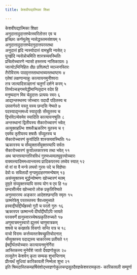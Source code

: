```yaml
---
title: केशवीपद्यात्मिका शिक्षा

---
```

केशवीपद्यात्मिका शिक्षा  
अनुदात्तादुदात्तश्चेत्स्वरितोत्तर एव च  
हृच्छिरः कर्णमूलेषु न्यसेद्धस्तमसंशयम् १  
अनुदात्तादुदात्तश्चेदनुदात्तपरस्तथा  
अनुदात्तं हृदि न्यस्योदात्तं वामभ्रुवि न्यसेत् २  
पुनर्हृदि न्यसेन्नोचमिति शास्त्रव्यवस्थितिः  
प्रचितोच्चारणे न्यासो हस्तस्य नासिकाग्रतः ३  
जात्योऽभिनिहितः क्षैप्रः प्रश्लिष्टो व्यञ्जनस्तिरः  
तैरोविरामः पादवृत्तस्ताथाभाब्यस्तथाष्टमः ४  
एतेषां लक्षणान्याहुः कात्यायनमुनीश्वराः  
तत्र जात्यादिसञ्ज्ञानां चतुर्णां दर्शने करम् ५  
तिर्य्यञ्चङ्गमयेद्धीमान्पितृदान वदेव हि  
मनुष्यदान मिव चेदुदात्तः प्रत्ययः स्वरः ६  
आद्यान्तस्थस्य जोच्चारः पदादौ पठितस्य च  
उपसर्गपरो यस्तु यस्य छन्दसि नेष्यते ७  
पदस्याद्यन्तमध्ये स्यादृरहैः सँय्युतस्य च  
द्विर्भावेऽप्येवमेव स्यादिति कात्यायनश्रुतिः ८  
अन्तस्थानां द्वितीयस्य सैकारोच्चारणं भवेत्  
अत्युक्तहल्भिः शषसैऋर्कारेण युतस्य च ९  
एवमेव तृतीयस्य शषसैः सँय्युतस्य च  
सैकारोच्चारणं कुर्यादिति शास्त्रव्यवस्थितिः १०  
ऋकारस्य च सँय्युक्तासँयुक्तस्यापि सर्वतः  
सैकारोच्चारणं कुर्याल्लकारस्य तथा भवेत् ११  
अथ चान्तस्यान्तस्त्रिविधं गुरुमध्यमलघुवृत्त्योच्चारः  
वाक्यस्यादिममध्यान्त्यस्य प्रादिकपरस्य लघ्वेव स्यात् १२  
वो वां वा वै मन्त्रे लघवो गुरवः पदे च विज्ञेयाः  
देवो वः सवितादौ मृग्यमुदाहरणमन्येषाम् १३  
असंय्युक्तस्य मूर्द्धन्योष्मणः खोच्चारणं मतम्  
दुमृते संय्युक्तस्यापि सस्य योग ष एव हि १४  
छन्दसीत्येव खोच्चारो लोक प्रकृतिरिष्यते  
अनुस्वारस्य अङ्कार आदेशश्छन्दसि स्मृतः १५  
ऊष्मरेफेषु परतस्तस्य त्रैवध्यमुच्यते  
हस्वाद्दीर्घाद्दीर्घंह्रस्वो गुरौ च परतो गुरुः १६  
ऋकारपर ऊष्मान्त्ये दीर्घाद्दीर्घोऽपि जायते  
परसवर्णे ह्यनुस्वारस्येषत्प्रकृतिरुच्यते १७  
अणुमात्रमनुस्वारो ह्युत्तमं चाणुमात्रकम्  
शषसे च कखपफे विसर्गाः सन्ति यत्र च १८  
वाचो विरामः कर्त्तव्यस्तत्रेषच्छ्रुतिचोदनात्  
सँय्युक्तस्य पदाद्यस्य चाकारस्य प्रतीयते १९  
ईषद्दीर्घतयोच्चारः कात्यायनमुनेर्गिरा  
आस्तिकस्य मुनेर्वंशे जातो दैवज्ञगोकुलः २०  
तत्सुतेन केशवेन् कृता सम्यक् शुभाप्तिनाम्  
प्रीत्यर्थं सुधियां कारिकावली निर्म्मला शुभा २१  
     इति श्रिमदास्तिकमहर्षिवंशोद्भवज्ञगोकुलचन्द्रसुतदैवज्ञकेशवरामकृता-                               कारिकावली सम्पूर्णा